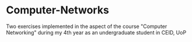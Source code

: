 # Computer-Networks
Two exercises implemented in the aspect of the course "Computer Networking" during my 4th year as an undergraduate student in CEID, UoP 
